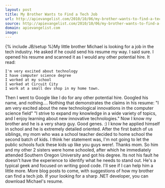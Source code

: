 ```yaml
---
layout: post
title: My Brother Wants to Find a Tech Job
url: http://apievangelist.com/2010/10/06/my-brother-wants-to-find-a-tech-job/
source: http://apievangelist.com/2010/10/06/my-brother-wants-to-find-a-tech-job/
domain: apievangelist.com
image: 
---
```

{% include JB/setup %}My little brother Michael is looking for a job in the tech industry.  He asked if he could send his resume my way.  I said sure.
I opened his resume and scanned it as I would any other potential hire.  It read:

	I'm very excited about technology
	I have computer science degree
	I worked at my school
	I worked at Circuit City
	I work at a small dev shop in my home town.

Then I went to Google like I do for any other potential hire.  Googled his name, and nothing....
Nothing that demonstrates the claims in his resume:
"I am very excited about the new technological innovations in the computer science field"
"I strive to expand my knowledge in a wide variety of topics, and I enjoy learning about new innovative technologies."
Now I know my brother and he is a very sharp guy.  Good genes.  :) I know he applied himself in school and he is extremely detailed oriented.
After the first batch of us siblings, my mom who was a school teacher decided to home school the second batch of kids.  I think her statement was, I'm not going to let the public schools fuck these kids up like you guys were!.  Thanks mom.
So him and my other 2 sisters were home schooled, after which he immediately attended Southern Oregon University and got his degree.
Its not his fault he doesn't have the experience to identify what he needs to stand out.  He's a typical geek and focused on writing good code.  I'll see if I can help him a little more.
More blog posts to come, with suggestions of how my brother can find a tech job.
If your looking for a sharp .NET developer, you can download Michael's resume.
